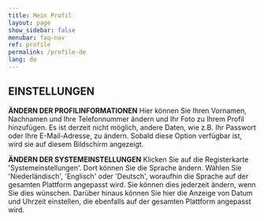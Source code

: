 ```yaml
---
title: Mein Profil
layout: page
show_sidebar: false
menubar: faq-nav
ref: profile
permalink: /profile-de
lang: de
---
```


## EINSTELLUNGEN
**ÄNDERN DER PROFILINFORMATIONEN**
Hier können Sie Ihren Vornamen, Nachnamen und Ihre Telefonnummer ändern und Ihr Foto zu Ihrem Profil hinzufügen. Es ist derzeit nicht möglich, andere Daten, wie z.B. Ihr Passwort oder Ihre E-Mail-Adresse, zu ändern. Sobald diese Option verfügbar ist, wird sie auf diesem Bildschirm angezeigt.

**ÄNDERN DER SYSTEMEINSTELLUNGEN**
Klicken Sie auf die Registerkarte 'Systemeinstellungen'. Dort können Sie die Sprache ändern. Wählen Sie 'Niederländisch', 'Englisch' oder 'Deutsch', woraufhin die Sprache auf der gesamten Plattform angepasst wird. Sie können dies jederzeit ändern, wenn Sie dies wünschen. Darüber hinaus können Sie hier die Anzeige von Datum und Uhrzeit einstellen, die ebenfalls auf der gesamten Plattform angepasst wird.
